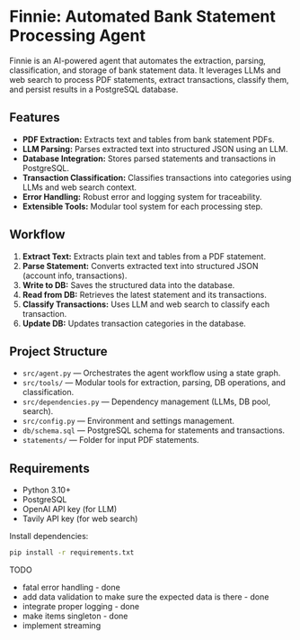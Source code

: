 # Finnie: Automated Bank Statement Processing Agent

Finnie is an AI-powered agent that automates the extraction, parsing, classification, and storage of bank statement data. It leverages LLMs and web search to process PDF statements, extract transactions, classify them, and persist results in a PostgreSQL database.

## Features

- **PDF Extraction:** Extracts text and tables from bank statement PDFs.
- **LLM Parsing:** Parses extracted text into structured JSON using an LLM.
- **Database Integration:** Stores parsed statements and transactions in PostgreSQL.
- **Transaction Classification:** Classifies transactions into categories using LLMs and web search context.
- **Error Handling:** Robust error and logging system for traceability.
- **Extensible Tools:** Modular tool system for each processing step.

## Workflow

1. **Extract Text:** Extracts plain text and tables from a PDF statement.
2. **Parse Statement:** Converts extracted text into structured JSON (account info, transactions).
3. **Write to DB:** Saves the structured data into the database.
4. **Read from DB:** Retrieves the latest statement and its transactions.
5. **Classify Transactions:** Uses LLM and web search to classify each transaction.
6. **Update DB:** Updates transaction categories in the database.

## Project Structure

- `src/agent.py` — Orchestrates the agent workflow using a state graph.
- `src/tools/` — Modular tools for extraction, parsing, DB operations, and classification.
- `src/dependencies.py` — Dependency management (LLMs, DB pool, search).
- `src/config.py` — Environment and settings management.
- `db/schema.sql` — PostgreSQL schema for statements and transactions.
- `statements/` — Folder for input PDF statements.

## Requirements

- Python 3.10+
- PostgreSQL
- OpenAI API key (for LLM)
- Tavily API key (for web search)

Install dependencies:
```sh
pip install -r requirements.txt
```

TODO

- fatal error handling - done
- add data validation to make sure the expected data is there - done
- integrate proper logging - done
- make items singleton - done
- implement streaming